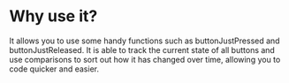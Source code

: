 # Why use it?

It allows you to use some handy functions such as buttonJustPressed and buttonJustReleased. It is able to track the current state of all buttons and use comparisons to sort out how it has changed over time, allowing you to code quicker and easier.
